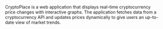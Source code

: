 CryptoPlace is a web application that displays real-time cryptocurrency price changes with interactive graphs. The application fetches data from a cryptocurrency API and updates prices dynamically to give users an up-to-date view of market trends.
